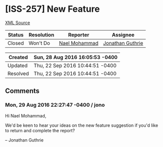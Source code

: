 # [ISS-257] New Feature

[XML Source](../xml/ISS-257.xml)
<p></p>





Status|Resolution|Reporter|Assignee
------|----------|--------|--------
Closed|Won't Do|[Nael Mohammad](nael@nael.org)|[Jonathan Guthrie]($jono)





Created|Sun, 28 Aug 2016 16:05:53 -0400
-------|--------------
Updated|Thu, 22 Sep 2016 10:44:51 -0400
Resolved|Thu, 22 Sep 2016 10:44:51 -0400


## Comments




### Mon, 29 Aug 2016 22:27:47 -0400 / jono 

<p><p>Hi Nael Mohammad,</p>

<p>We'd be keen to hear your ideas on the new feature suggestion if you'd like to return and complete the report?</p>

<p>– Jonathan Guthrie</p></p>


